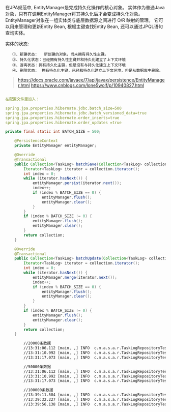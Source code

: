 在JPA规范中, EntityManager是完成持久化操作的核心对象。
实体作为普通Java对象，只有在调用EntityManager将其持久化后才会变成持久化对象。
EntityManager对象在一组实体类与底层数据源之间进行 O/R 映射的管理。
它可以用来管理和更新Entity Bean, 根椐主键查找Entity Bean, 还可以通过JPQL语句查询实体。

实体的状态:

       ①、新建状态:   新创建的对象，尚未拥有持久性主键。
       ②、持久化状态：已经拥有持久性主键并和持久化建立了上下文环境
       ③、游离状态：拥有持久化主键，但是没有与持久化建立上下文环境
       ④、删除状态:  拥有持久化主键，已经和持久化建立上下文环境，但是从数据库中删除。


> https://docs.oracle.com/javaee/7/api/javax/persistence/EntityManager.html
> https://www.cnblogs.com/lone5wolf/p/10940827.html


```yaml

在配置文件里加入：

spring.jpa.properties.hibernate.jdbc.batch_size=500
spring.jpa.properties.hibernate.jdbc.batch_versioned_data=true
spring.jpa.properties.hibernate.order_inserts=true
spring.jpa.properties.hibernate.order_updates =true

```

```java
private final static int BATCH_SIZE = 500;

    @PersistenceContext
    private EntityManager entityManager;

    @Override
    @Transactional
    public Collection<TaskLog> batchSave(Collection<TaskLog> collection) {
        Iterator<TaskLog> iterator = collection.iterator();
        int index = 0;
        while (iterator.hasNext()) {
            entityManager.persist(iterator.next());
            index++;
            if (index % BATCH_SIZE == 0) {
                entityManager.flush();
                entityManager.clear();
            }
        }
        if (index % BATCH_SIZE != 0) {
            entityManager.flush();
            entityManager.clear();
        }
        return collection;
    }

    @Override
    @Transactional
    public Collection<TaskLog> batchUpdate(Collection<TaskLog> collection) {
        Iterator<TaskLog> iterator = collection.iterator();
        int index = 0;
        while (iterator.hasNext()) {
            entityManager.merge(iterator.next());
            index++;
            if (index % BATCH_SIZE == 0) {
                entityManager.flush();
                entityManager.clear();
            }
        }
        if (index % BATCH_SIZE != 0) {
            entityManager.flush();
            entityManager.clear();
        }
        return collection;
    }
```


```xml
        //20000条数据
        //13:31:06.112 [main, ,] INFO  c.m.a.s.a.r.TaskLogRepositoryTest - --saveAll--end--cost--6633
        //13:31:10.992 [main, ,] INFO  c.m.a.s.a.r.TaskLogRepositoryTest - --batchSave--end--cost--4636
        //13:31:17.073 [main, ,] INFO  c.m.a.s.a.r.TaskLogRepositoryTest - --batchUpdate--end--cost--6103

        //50000条数据
        //13:31:06.112 [main, ,] INFO  c.m.a.s.a.r.TaskLogRepositoryTest - --saveAll--end--cost--13064
        //13:31:10.992 [main, ,] INFO  c.m.a.s.a.r.TaskLogRepositoryTest - --batchSave--end--cost--10477
        //13:31:17.073 [main, ,] INFO  c.m.a.s.a.r.TaskLogRepositoryTest - --batchUpdate--end--cost--12034

        //100000条数据
        //13:39:11.584 [main, ,] INFO  c.m.a.s.a.r.TaskLogRepositoryTest - --saveAll--end--cost--23443
        //13:39:32.227 [main, ,] INFO  c.m.a.s.a.r.TaskLogRepositoryTest - --batchSave--end--cost--20643
        //13:39:56.138 [main, ,] INFO  c.m.a.s.a.r.TaskLogRepositoryTest - --batchUpdate--end--cost--23897

        
```        